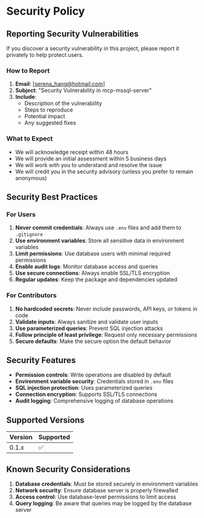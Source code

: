 # Security Policy

## Reporting Security Vulnerabilities

If you discover a security vulnerability in this project, please report it privately to help protect users.

### How to Report

1. **Email**: [serena_hang@hotmail.com]
2. **Subject**: "Security Vulnerability in mcp-mssql-server"
3. **Include**:
   - Description of the vulnerability
   - Steps to reproduce
   - Potential impact
   - Any suggested fixes

### What to Expect

- We will acknowledge receipt within 48 hours
- We will provide an initial assessment within 5 business days
- We will work with you to understand and resolve the issue
- We will credit you in the security advisory (unless you prefer to remain anonymous)

## Security Best Practices

### For Users

1. **Never commit credentials**: Always use `.env` files and add them to `.gitignore`
2. **Use environment variables**: Store all sensitive data in environment variables
3. **Limit permissions**: Use database users with minimal required permissions
4. **Enable audit logs**: Monitor database access and queries
5. **Use secure connections**: Always enable SSL/TLS encryption
6. **Regular updates**: Keep the package and dependencies updated

### For Contributors

1. **No hardcoded secrets**: Never include passwords, API keys, or tokens in code
2. **Validate inputs**: Always sanitize and validate user inputs
3. **Use parameterized queries**: Prevent SQL injection attacks
4. **Follow principle of least privilege**: Request only necessary permissions
5. **Secure defaults**: Make the secure option the default behavior

## Security Features

- **Permission controls**: Write operations are disabled by default
- **Environment variable security**: Credentials stored in `.env` files
- **SQL injection protection**: Uses parameterized queries
- **Connection encryption**: Supports SSL/TLS connections
- **Audit logging**: Comprehensive logging of database operations

## Supported Versions

| Version | Supported          |
| ------- | ------------------ |
| 0.1.x   | :white_check_mark: |

## Known Security Considerations

1. **Database credentials**: Must be stored securely in environment variables
2. **Network security**: Ensure database server is properly firewalled
3. **Access control**: Use database-level permissions to limit access
4. **Query logging**: Be aware that queries may be logged by the database server
